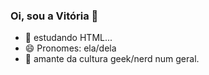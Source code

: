 ### Oi, sou a Vitória 👋

<!--
**Vihori/vihori** is a ✨ _special_ ✨ repository because its `README.md` (this file) appears on your GitHub profile.
 - 🔭 I’m currently working on ...
- 🌱 I’m currently learning ...
- 👯 I’m looking to collaborate on ...
- 🤔 I’m looking for help with ...
- 💬 Ask me about ...
- 📫 How to reach me: ...
- 😄 Pronouns: ela/dela...
- ⚡ Fun fact: ...
--> 
  - 🌱 estudando HTML...
  - 😄 Pronomes: ela/dela
  - 💬 amante da cultura geek/nerd num geral.

